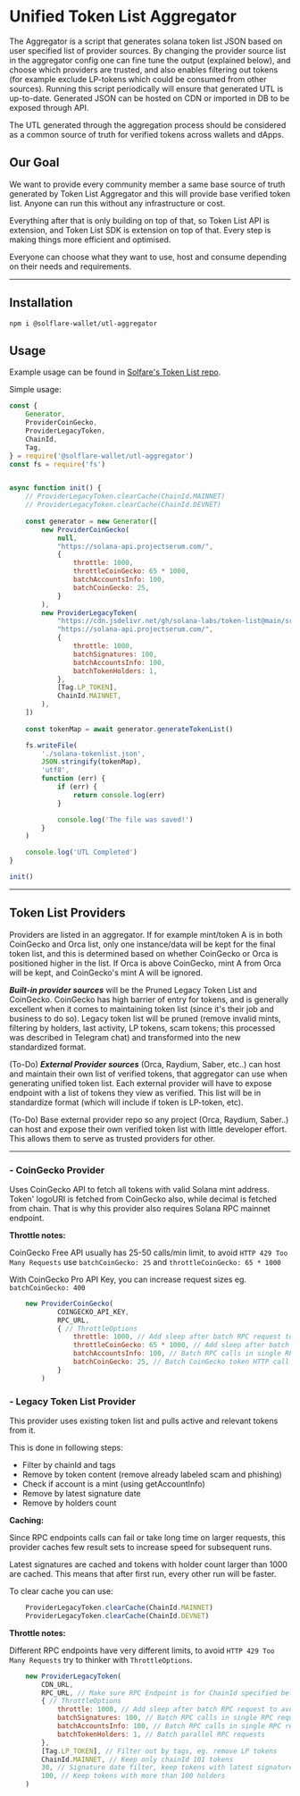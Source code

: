 # Unified Token List Aggregator
The Aggregator is a script that generates solana token list JSON based on user specified list of provider sources.
By changing the provider source list in the aggregator config one can fine tune the output (explained below), and choose which providers are trusted, and also enables filtering out tokens (for example exclude LP-tokens which could be consumed from other sources).
Running this script periodically will ensure that generated UTL is up-to-date.
Generated JSON can be hosted on CDN or imported in DB to be exposed through API.

The UTL generated through the aggregation process should be considered as a common source of truth for verified tokens across wallets and dApps.



## Our Goal
We want to provide every community member a same base source of truth generated by Token List Aggregator and this will provide base verified token list. Anyone can run this without any infrastructure or cost.

Everything after that is only building on top of that, so Token List API is extension, and Token List SDK is extension on top of that. Every step is making things more efficient and optimised.

Everyone can choose what they want to use, host and consume depending on their needs and requirements.

___

## Installation
```shell
npm i @solflare-wallet/utl-aggregator
```

## Usage
Example usage can be found in [Solfare's Token List repo](https://github.com/solflare-wallet/token-list).

Simple usage: 
```javascript
const {
    Generator,
    ProviderCoinGecko,
    ProviderLegacyToken,
    ChainId,
    Tag,
} = require('@solflare-wallet/utl-aggregator')
const fs = require('fs')


async function init() {
    // ProviderLegacyToken.clearCache(ChainId.MAINNET)
    // ProviderLegacyToken.clearCache(ChainId.DEVNET)
    
    const generator = new Generator([
        new ProviderCoinGecko(
            null,
            "https://solana-api.projectserum.com/",
            {
                throttle: 1000,
                throttleCoinGecko: 65 * 1000,
                batchAccountsInfo: 100,
                batchCoinGecko: 25,
            }
        ),
        new ProviderLegacyToken(
            "https://cdn.jsdelivr.net/gh/solana-labs/token-list@main/src/tokens/solana.tokenlist.json", 
            "https://solana-api.projectserum.com/", 
            {
                throttle: 1000,
                batchSignatures: 100,
                batchAccountsInfo: 100,
                batchTokenHolders: 1,
            },
            [Tag.LP_TOKEN],
            ChainId.MAINNET,
        ),
    ])
    
    const tokenMap = await generator.generateTokenList()

    fs.writeFile(
        './solana-tokenlist.json',
        JSON.stringify(tokenMap),
        'utf8',
        function (err) {
            if (err) {
                return console.log(err)
            }

            console.log('The file was saved!')
        }
    )

    console.log('UTL Completed')
}

init()
```
___

## Token List Providers
Providers are listed in an aggregator. If for example mint/token A is in both CoinGecko and Orca list, only one instance/data will be kept for the final token list, and this is determined based on whether CoinGecko or Orca is positioned higher in the list. If Orca is above CoinGecko, mint A from Orca will be kept, and CoinGecko's mint A will be ignored.

_**Built-in provider sources**_ will be the Pruned Legacy Token List and CoinGecko.
CoinGecko has high barrier of entry for tokens, and is generally excellent when it comes to maintaining token list (since it's their job and business to do so).
Legacy token list will be pruned (remove invalid mints, filtering by holders, last activity, LP tokens, scam tokens; this processed was described in Telegram chat) and transformed into the new standardized format.

(To-Do)  _**External Provider sources**_ (Orca, Raydium, Saber, etc..) can host and maintain their own list of verified tokens, that aggregator can use when generating unified token list. 
Each external provider will have to expose endpoint with a list of tokens they view as verified. This list will be in standardize format (which will include if token is LP-token, etc).

(To-Do) Base external provider repo so any project (Orca, Raydium, Saber..) can host and expose their own verified token list with little developer effort. This allows them to serve as trusted providers for other.

___

### - CoinGecko Provider
Uses CoinGecko API to fetch all tokens with valid Solana mint address. 
Token' logoURI is fetched from CoinGecko also, while decimal is fetched from chain.
That is why this provider also requires Solana RPC mainnet endpoint.

**Throttle notes:**

CoinGecko Free API usually has 25-50 calls/min limit, to avoid `HTTP 429 Too Many Requests` use `batchCoinGecko: 25` 
and `throttleCoinGecko: 65 * 1000`

With CoinGecko Pro API Key, you can increase request sizes eg. `batchCoinGecko: 400`

```javascript
    new ProviderCoinGecko(
            COINGECKO_API_KEY,
            RPC_URL,
            { // ThrottleOptions
                throttle: 1000, // Add sleep after batch RPC request to avoid rate limits
                throttleCoinGecko: 65 * 1000, // Add sleep after batch HTTP calls for CoinGecko
                batchAccountsInfo: 100, // Batch RPC calls in single RPC request
                batchCoinGecko: 25, // Batch CoinGecko token HTTP call
            }
        )

```


### - Legacy Token List Provider
This provider uses existing token list and pulls active and relevant tokens from it.

This is done in following steps:
- Filter by chainId and tags 
- Remove by token content (remove already labeled scam and phishing)
- Check if account is a mint (using getAccountInfo)
- Remove by latest signature date
- Remove by holders count

**Caching:**

Since RPC endpoints calls can fail or take long time on larger requests,
this provider caches few result sets to increase speed for subsequent runs.

Latest signatures are cached and tokens with holder count larger than 1000 are cached.
This means that after first run, every other run will be faster.

To clear cache you can use:
```javascript
    ProviderLegacyToken.clearCache(ChainId.MAINNET)
    ProviderLegacyToken.clearCache(ChainId.DEVNET)
```


**Throttle notes:**

Different RPC endpoints have very different limits, to avoid `HTTP 429 Too Many Requests` try to thinker with `ThrottleOptions`.


```javascript
    new ProviderLegacyToken(
        CDN_URL,
        RPC_URL, // Make sure RPC Endpoint is for ChainId specified below
        { // ThrottleOptions
            throttle: 1000, // Add sleep after batch RPC request to avoid rate limits
            batchSignatures: 100, // Batch RPC calls in single RPC request
            batchAccountsInfo: 100, // Batch RPC calls in single RPC request
            batchTokenHolders: 1, // Batch parallel RPC requests
        },
        [Tag.LP_TOKEN], // Filter out by tags, eg. remove LP tokens
        ChainId.MAINNET, // Keep only chainId 101 tokens 
        30, // Signature date filter, keep tokens with latest signature in last 30 days
        100, // Keep tokens with more than 100 holders 
    )

```

